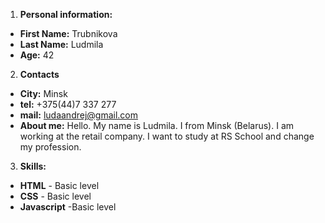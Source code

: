 1. **Personal information:**

- **First Name:** Trubnikova
- **Last Name:** Ludmila
- **Age:** 42

2. **Contacts**

- **City:** Minsk
- **tel:** +375(44)7 337 277
- **mail:** ludaandrej@gmail.com
- **About me:** Hello. My name is Ludmila. I from Minsk (Belarus). I am working at the retail company. I want to study at RS School and change my profession.

3. **Skills:**

- **HTML** - Basic level
- **CSS** - Basic level
- **Javascript** -Basic level
